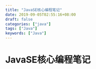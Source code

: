 ```yaml
---
title: "JavaSE核心编程笔记"
date: 2019-09-05T02:55:16+08:00
draft: false
categories: ["java"]
tags: ["Java"]
keywords: ["Java"]
---
```


# JavaSE核心编程笔记
